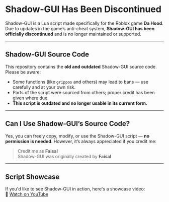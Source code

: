 # Shadow-GUI Has Been Discontinued

Shadow-GUI is a Lua script made specifically for the Roblox game **Da Hood**. Due to updates in the game’s anti-cheat system, **Shadow-GUI has been officially discontinued** and is no longer maintained or supported.

---

## Shadow-GUI Source Code

This repository contains the **old and outdated** Shadow-GUI source code. Please be aware:

- Some functions (like `grippos` and others) may lead to bans — use carefully and at your own risk.  
- Parts of the script were sourced from others; proper credit has been given where due.  
- **This script is outdated and no longer usable in its current form.**

---

## Can I Use Shadow-GUI’s Source Code?

Yes, you can freely copy, modify, or use the Shadow-GUI script — **no permission is needed**. However, it’s always appreciated if you credit me:

> Credit me as **Faisal**  
> Shadow-GUI was originally created by **Faisal**

---

## Script Showcase

If you'd like to see Shadow-GUI in action, here's a showcase video:  
🎥 [Watch on YouTube](https://www.youtube.com/watch?v=c7s5UMO9cvo)
